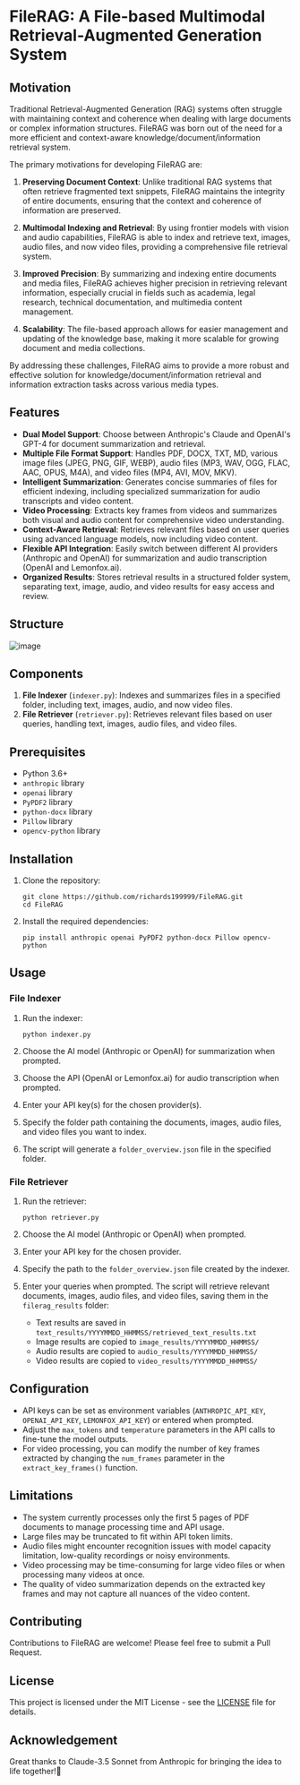 # FileRAG: A File-based Multimodal Retrieval-Augmented Generation System

## Motivation

Traditional Retrieval-Augmented Generation (RAG) systems often struggle with maintaining context and coherence when dealing with large documents or complex information structures. FileRAG was born out of the need for a more efficient and context-aware knowledge/document/information retrieval system.

The primary motivations for developing FileRAG are:

1. **Preserving Document Context**: Unlike traditional RAG systems that often retrieve fragmented text snippets, FileRAG maintains the integrity of entire documents, ensuring that the context and coherence of information are preserved.

2. **Multimodal Indexing and Retrieval**: By using frontier models with vision and audio capabilities, FileRAG is able to index and retrieve text, images, audio files, and now video files, providing a comprehensive file retrieval system.

3. **Improved Precision**: By summarizing and indexing entire documents and media files, FileRAG achieves higher precision in retrieving relevant information, especially crucial in fields such as academia, legal research, technical documentation, and multimedia content management.

4. **Scalability**: The file-based approach allows for easier management and updating of the knowledge base, making it more scalable for growing document and media collections.

By addressing these challenges, FileRAG aims to provide a more robust and effective solution for knowledge/document/information retrieval and information extraction tasks across various media types.

## Features

- **Dual Model Support**: Choose between Anthropic's Claude and OpenAI's GPT-4 for document summarization and retrieval.
- **Multiple File Format Support**: Handles PDF, DOCX, TXT, MD, various image files (JPEG, PNG, GIF, WEBP), audio files (MP3, WAV, OGG, FLAC, AAC, OPUS, M4A), and video files (MP4, AVI, MOV, MKV).
- **Intelligent Summarization**: Generates concise summaries of files for efficient indexing, including specialized summarization for audio transcripts and video content.
- **Video Processing**: Extracts key frames from videos and summarizes both visual and audio content for comprehensive video understanding.
- **Context-Aware Retrieval**: Retrieves relevant files based on user queries using advanced language models, now including video content.
- **Flexible API Integration**: Easily switch between different AI providers (Anthropic and OpenAI) for summarization and audio transcription (OpenAI and Lemonfox.ai).
- **Organized Results**: Stores retrieval results in a structured folder system, separating text, image, audio, and video results for easy access and review.

## Structure

![image](https://github.com/user-attachments/assets/ccc56f7a-e613-4a45-8426-59c1be6c0109)

## Components

1. **File Indexer** (`indexer.py`): Indexes and summarizes files in a specified folder, including text, images, audio, and now video files.
2. **File Retriever** (`retriever.py`): Retrieves relevant files based on user queries, handling text, images, audio files, and video files.

## Prerequisites

- Python 3.6+
- `anthropic` library
- `openai` library
- `PyPDF2` library
- `python-docx` library
- `Pillow` library
- `opencv-python` library

## Installation

1. Clone the repository:
   ```
   git clone https://github.com/richards199999/FileRAG.git
   cd FileRAG
   ```

2. Install the required dependencies:
   ```
   pip install anthropic openai PyPDF2 python-docx Pillow opencv-python
   ```

## Usage

### File Indexer

1. Run the indexer:
   ```
   python indexer.py
   ```

2. Choose the AI model (Anthropic or OpenAI) for summarization when prompted.

3. Choose the API (OpenAI or Lemonfox.ai) for audio transcription when prompted.

4. Enter your API key(s) for the chosen provider(s).

5. Specify the folder path containing the documents, images, audio files, and video files you want to index.

6. The script will generate a `folder_overview.json` file in the specified folder.

### File Retriever

1. Run the retriever:
   ```
   python retriever.py
   ```

2. Choose the AI model (Anthropic or OpenAI) when prompted.

3. Enter your API key for the chosen provider.

4. Specify the path to the `folder_overview.json` file created by the indexer.

5. Enter your queries when prompted. The script will retrieve relevant documents, images, audio files, and video files, saving them in the `filerag_results` folder:
   - Text results are saved in `text_results/YYYYMMDD_HHMMSS/retrieved_text_results.txt`
   - Image results are copied to `image_results/YYYYMMDD_HHMMSS/`
   - Audio results are copied to `audio_results/YYYYMMDD_HHMMSS/`
   - Video results are copied to `video_results/YYYYMMDD_HHMMSS/`

## Configuration

- API keys can be set as environment variables (`ANTHROPIC_API_KEY`, `OPENAI_API_KEY`, `LEMONFOX_API_KEY`) or entered when prompted.
- Adjust the `max_tokens` and `temperature` parameters in the API calls to fine-tune the model outputs.
- For video processing, you can modify the number of key frames extracted by changing the `num_frames` parameter in the `extract_key_frames()` function.

## Limitations

- The system currently processes only the first 5 pages of PDF documents to manage processing time and API usage.
- Large files may be truncated to fit within API token limits.
- Audio files might encounter recognition issues with model capacity limitation, low-quality recordings or noisy environments.
- Video processing may be time-consuming for large video files or when processing many videos at once.
- The quality of video summarization depends on the extracted key frames and may not capture all nuances of the video content.

## Contributing

Contributions to FileRAG are welcome! Please feel free to submit a Pull Request.

## License

This project is licensed under the MIT License - see the [LICENSE](LICENSE) file for details.

## Acknowledgement

Great thanks to Claude-3.5 Sonnet from Anthropic for bringing the idea to life together!🤗